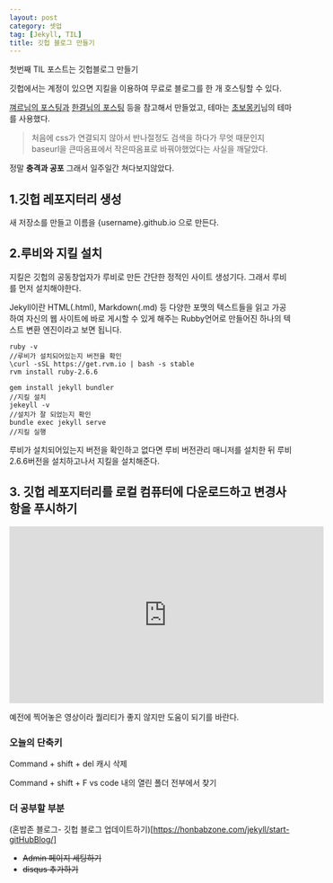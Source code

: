 ```yaml
---
layout: post
category: 셋업
tag: [Jekyll, TIL]
title: 깃헙 블로그 만들기
---
```


<div class="message">
  첫번째 TIL 포스트는 깃헙블로그 만들기 
</div>

깃헙에서는 계정이 있으면 지킬을 이용하여 무료로 블로그를 한 개 호스팅할 수 있다. 

 <a href="https://velog.io/@shg4821/%EA%B9%83%ED%97%88%EB%B8%8C-%EB%B8%94%EB%A1%9C%EA%B7%B8-%EB%A7%8C%EB%93%A4%EA%B8%B0-1">껴르님의 포스팅과</a> <a href="https://velog.io/@shg4821/%EA%B9%83%ED%97%88%EB%B8%8C-%EB%B8%94%EB%A1%9C%EA%B7%B8-%EB%A7%8C%EB%93%A4%EA%B8%B0-1">한결님의 포스팅</a> 등을 참고해서 만들었고, 테마는 <a href="https://wayhome25.github.io/">초보몽키</a>님의 테마를 사용했다. 

> 처음에 css가 연결되지 않아서 반나절정도 검색을 하다가 무엇 때문인지 baseurl을 큰따옴표에서 작은따옴표로 바꿔야했었다는 사실을 깨달았다. 

정말 **충격과 공포** 그래서 일주일간 쳐다보지않았다.
## 1.깃헙 레포지터리 생성

새 저장소를 만들고 이름을 {username}.github.io 으로 만든다.

## 2.루비와 지킬 설치 

지킬은 깃헙의 공동창업자가 루비로 만든 간단한 정적인 사이트 생성기다. 그래서 루비를 먼저 설치해야한다. 

<div class ="message">
  Jekyll이란 HTML(.html), Markdown(.md) 등 다양한 포맷의 텍스트들을 읽고 가공하여 자신의 웹 사이트에 바로 게시할 수 있게 해주는 Rubby언어로 만들어진 하나의 텍스트 변환 엔진이라고 보면 됩니다.
</div>

```
ruby -v
//루비가 설치되어있는지 버전을 확인
\curl -sSL https://get.rvm.io | bash -s stable
rvm install ruby-2.6.6
```

```
gem install jekyll bundler
//지킬 설치
jekeyll -v
//설치가 잘 되었는지 확인
bundle exec jekyll serve
//지킬 실행
```


루비가 설치되어있는지 버전을 확인하고 없다면 루비 버전관리 매니저를 설치한 뒤 루비 2.6.6버전을 설치하고나서 지킬을 설치해준다.
## 3. 깃헙 레포지터리를 로컬 컴퓨터에 다운로드하고 변경사항을 푸시하기

<iframe width="560" height="315" src="https://www.youtube.com/embed/pYgfXPoNhUg" title="YouTube video player" frameborder="0" allow="accelerometer; autoplay; clipboard-write; encrypted-media; gyroscope; picture-in-picture" allowfullscreen></iframe>

예전에 찍어놓은 영상이라 퀄리티가 좋지 않지만 도움이 되기를 바란다.

### 오늘의 단축키

Command + shift + del 캐시 삭제

Command + shift + F   vs code 내의 열린 폴더 전부에서 찾기

### 더 공부할 부분

(혼밥존 블로그- 깃헙 블로그 업데이트하기)[https://honbabzone.com/jekyll/start-gitHubBlog/]
- <del>Admin 페이지 세팅하기</del> 
- <del>disqus 추가하기</del>